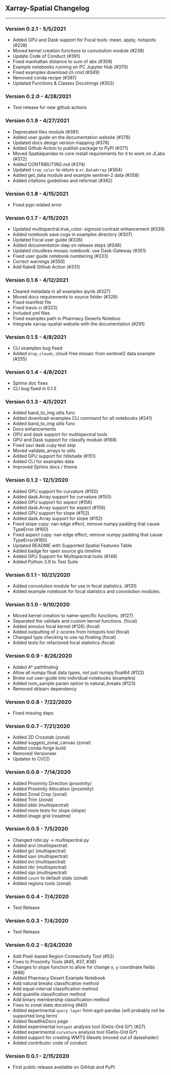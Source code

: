 ## Xarray-Spatial Changelog
-----------

### Version 0.2.1 - 5/5/2021
- Added GPU and Dask support for Focal tools: mean, apply, hotspots (#238) 
- Moved kernel creation functions to convolution module (#238) 
- Update Code of Conduct (#391)
- Fixed manhattan distance to sum of abs (#309)
- Example notebooks running on PC Jupyter Hub (#370)
- Fixed examples download cli cmd (#349)
- Removed conda recipe (#397)
- Updated Functions & Classes Docstrings (#302)

### Version 0.2.0 - 4/28/2021
- Test release for new github actions

### Version 0.1.9 - 4/27/2021
- Deprecated tiles module (#381)
- Added user guide on the documentation website (#376)
- Updated docs design version mapping (#378)
- Added Github Action to publish package to PyPI (#371)
- Moved Spatialpandas to core install requirements for it to work on JLabs (#372)
- Added CONTRIBUTING.md (#374)
- Updated `true_color` to return a `xr.DataArray` (#364)
- Added get_data module and example sentinel-2 data (#358)
- Added citations guidelines and reformat (#382)

### Version 0.1.8 - 4/15/2021
- Fixed pypi related error

### Version 0.1.7 - 4/15/2021
- Updated multispectral.true_color: sigmoid contrast enhancement (#339)
- Added notebook save cogs in examples directory (#307)
- Updated Focal user guide (#336)
- Added documentation step on release steps (#346)
- Updated cloudless mosaic notebook: use Dask-Gateway (#351)
- Fixed user guide notebook numbering (#333)
- Correct warnings (#350)
- Add flake8 Github Action (#331)

### Version 0.1.6 - 4/12/2021
- Cleared metadata in all examples ipynb (#327)
- Moved docs requirements to source folder (#326)
- Fixed manifest file
- Fixed travis ci (#323)
- Included yml files
- Fixed examples path in Pharmacy Deserts Noteboo
- Integrate xarray-spatial website with the documentation (#291)

### Version 0.1.5 - 4/8/2021
- CLI examples bug fixed
- Added `drop_clouds`, cloud-free mosaic from sentinel2 data example (#255)

### Version 0.1.4 - 4/8/2021
- Sphinx doc fixes
- CLI bug fixed in 0.1.5

### Version 0.1.3 - 4/5/2021
- Added band_to_img utils func
- Added download-examples CLI command for all notebooks (#241)
- Added band_to_img utils func
- Docs enhancements
- GPU and dask support for multispectral tools
- GPU and Dask support for classify module (#168)
- Fixed savi dask cupy test skip
- Moved validate_arrays to utils
- Added GPU support for hillshade (#151)
- Added CLI for examples data
- Improved Sphinx docs / theme

### Version 0.1.2 - 12/1/2020
- Added GPU support for curvature (#150)
- Added dask.Array support for curvature (#150)
- Added GPU support for aspect (#156)
- Added dask.Array support for aspect (#156)
- Added GPU support for slope (#152)
- Added dask.Array support for slope (#152)
- Fixed slope cupy: nan edge effect, remove numpy padding that cause TypeError (#160)
- Fixed aspect cupy: nan edge effect, remove numpy padding that cause TypeError(#160)
- Updated README with Supported Spatial Features Table
- Added badge for open source gis timeline
- Added GPU Support for Multispectral tools (#148)
- Added Python 3.9 to Test Suite

### Version 0.1.1 - 10/21/2020
- Added convolution module for use in focal statistics. (#131)
- Added example notebook for focal statistics and convolution modules.

### Version 0.1.0 - 9/10/2020
- Moved kernel creation to name-specific functions. (#127)
- Separated the validate and custom kernel functions. (focal)
- Added annulus focal kernel (#126) (focal)
- Added outputting of z-scores from hotspots tool (focal)
- Changed type checking to use np.floating (focal)
- Added tests for refactored focal statistics (focal)

### Version 0.0.9 - 8/26/2020
- Added A* pathfinding
- Allow all numpy float data types, not just numpy.float64 (#122)
- Broke out user-guide into individual notebooks  (examples)
- Added num_sample param option to natural_breaks (#123)
- Removed sklearn dependency

### Version 0.0.8 - 7/22/2020
- Fixed missing deps

### Version 0.0.7 - 7/21/2020
- Added 2D Crosstab (zonal)
- Added suggest_zonal_canvas (zonal)
- Added conda-forge build
- Removed Versioneer
- Updates to CI/CD

### Version 0.0.6 - 7/14/2020
- Added Proximity Direction (proximity)
- Added Proximity Allocation (proximity)
- Added Zonal Crop (zonal)
- Added Trim (zonal)
- Added ebbi (multispectral)
- Added more tests for slope (slope)
- Added image grid (readme)

### Version 0.0.5 - 7/5/2020
- Changed ndvi.py -> multispectral.py
- Added arvi (multispectral)
- Added gci (multispectral)
- Added savi (multispectral)
- Added evi (multispectral)
- Added nbr (multispectral)
- Added sipi (multispectral)
- Added `count` to default stats (zonal)
- Added regions tools (zonal)

### Version 0.0.4 - 7/4/2020
- Test Release

### Version 0.0.3 - 7/4/2020
- Test Release

### Version 0.0.2 - 6/24/2020
- Add Pixel-based Region Connectivity Tool (#52)
- Fixes to Proximity Tools (#45, #37, #36)
- Changes to slope function to allow for change x, y coordinate fields (#46)
- Added Pharmacy Desert Example Notebook
- Add natural breaks classification method
- Add equal-interval classification method
- Add quantile classification method
- Add binary membership classification method
- Fixes to zonal stats docstring (#40)
- Added experimental `query layer` from agol-pandas (will probably not be supported long term)
- Added ReadtheDocs page
- Added experimental `hotspot` analysis tool (Getis-Ord Gi*) (#27)
- Added experimental `curvature` analysis tool (Getis-Ord Gi*)
- Added support for creating WMTS tilesets (moved out of datashader)
- Added contributor code of conduct

### Version 0.0.1 - 2/15/2020
- First public release available on GitHub and PyPI.
